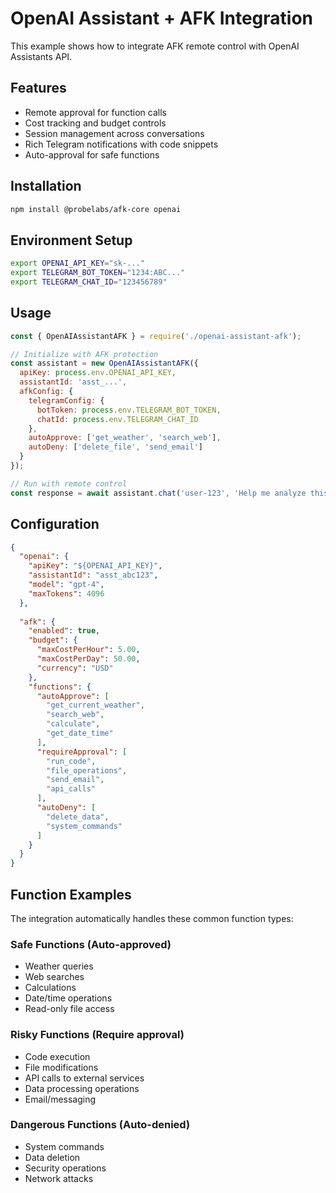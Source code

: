 # OpenAI Assistant + AFK Integration

This example shows how to integrate AFK remote control with OpenAI Assistants API.

## Features

- Remote approval for function calls
- Cost tracking and budget controls  
- Session management across conversations
- Rich Telegram notifications with code snippets
- Auto-approval for safe functions

## Installation

```bash
npm install @probelabs/afk-core openai
```

## Environment Setup

```bash
export OPENAI_API_KEY="sk-..."
export TELEGRAM_BOT_TOKEN="1234:ABC..."
export TELEGRAM_CHAT_ID="123456789"
```

## Usage

```javascript
const { OpenAIAssistantAFK } = require('./openai-assistant-afk');

// Initialize with AFK protection
const assistant = new OpenAIAssistantAFK({
  apiKey: process.env.OPENAI_API_KEY,
  assistantId: 'asst_...',
  afkConfig: {
    telegramConfig: {
      botToken: process.env.TELEGRAM_BOT_TOKEN,
      chatId: process.env.TELEGRAM_CHAT_ID
    },
    autoApprove: ['get_weather', 'search_web'],
    autoDeny: ['delete_file', 'send_email']
  }
});

// Run with remote control
const response = await assistant.chat('user-123', 'Help me analyze this data file');
```

## Configuration

```json
{
  "openai": {
    "apiKey": "${OPENAI_API_KEY}",
    "assistantId": "asst_abc123",
    "model": "gpt-4",
    "maxTokens": 4096
  },
  
  "afk": {
    "enabled": true,
    "budget": {
      "maxCostPerHour": 5.00,
      "maxCostPerDay": 50.00,
      "currency": "USD"
    },
    "functions": {
      "autoApprove": [
        "get_current_weather",
        "search_web",
        "calculate",
        "get_date_time"
      ],
      "requireApproval": [
        "run_code", 
        "file_operations",
        "send_email",
        "api_calls"
      ],
      "autoDeny": [
        "delete_data",
        "system_commands"
      ]
    }
  }
}
```

## Function Examples

The integration automatically handles these common function types:

### Safe Functions (Auto-approved)
- Weather queries
- Web searches  
- Calculations
- Date/time operations
- Read-only file access

### Risky Functions (Require approval)
- Code execution
- File modifications
- API calls to external services
- Data processing operations
- Email/messaging

### Dangerous Functions (Auto-denied)
- System commands
- Data deletion
- Security operations
- Network attacks